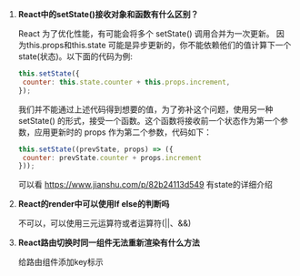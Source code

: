 1. **React中的setState()接收对象和函数有什么区别？**

   React 为了优化性能，有可能会将多个 setState() 调用合并为一次更新。
   因为this.props和this.state 可能是异步更新的，你不能依赖他们的值计算下一个state(状态)。以下面的代码为例:

   ```js
   this.setState({
   	counter: this.state.counter + this.props.increment,
   });
   ```

   我们并不能通过上述代码得到想要的值，为了弥补这个问题，使用另一种 setState() 的形式，接受一个函数。这个函数将接收前一个状态作为第一个参数，应用更新时的 props 作为第二个参数，代码如下：

   ```js
   this.setState((prevState, props) => ({
   	counter: prevState.counter + props.increment
   }));
   ```

   可以看 https://www.jianshu.com/p/82b24113d549 有state的详细介绍

2. **React的render中可以使用If else的判断吗**

   不可以，可以使用三元运算符或者运算符(||、&&)

3. **React路由切换时同一组件无法重新渲染有什么方法**

   给路由组件添加key标示